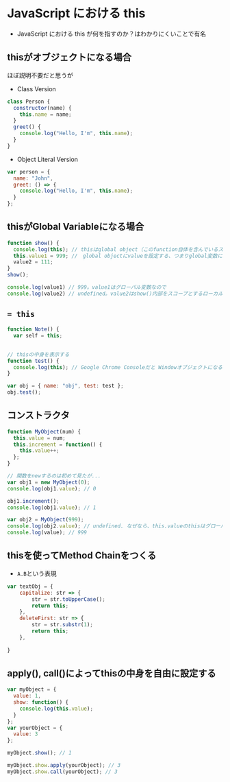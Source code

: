 # JavaScript における this

- JavaScript における this が何を指すのか？はわかりにくいことで有名

## thisがオブジェクトになる場合

ほぼ説明不要だと思うが

- Class Version

```js
class Person {
  constructor(name) {
    this.name = name;
  }
  greet() {
    console.log("Hello, I'm", this.name);
  }
}
```

- Object Literal Version

```js
var person = {
  name: "John",
  greet: () => {
    console.log("Hello, I'm", this.name);
  }
};
```

## thisがGlobal Variableになる場合

```js
function show() {
  console.log(this); // thisはglobal object（このfunction自体を含んでいるスコープ）を指す
  this.value1 = 999; //　global objectにvalueを設定する、つまりglobal変数になっている
  value2 = 111;
}
show(); 

console.log(value1) // 999。value1はグローバル変数なので
console.log(value2) // undefined。value2はshow()内部をスコープとするローカル変数なので
```

## `= this`

```js
function Note() {
  var self = this;
```

##

```js
// thisの中身を表示する
function test() {
  console.log(this); // Google Chrome Consoleだと Windowオブジェクトになる
}

var obj = { name: "obj", test: test };
obj.test();
```

## コンストラクタ

```js
function MyObject(num) {
  this.value = num;
  this.increment = function() {
    this.value++;
  };
}

// 関数をnewするのは初めて見たが...
var obj1 = new MyObject(0);
console.log(obj1.value); // 0

obj1.increment();
console.log(obj1.value); // 1

var obj2 = MyObject(999);
console.log(obj2.value); // undefined. なぜなら、this.valueのthisはグローバルオブジェクトなので、this.valueはobj2のメンバではなくグローバル変数となる
console.log(value); // 999
```

## thisを使ってMethod Chainをつくる

- `A.B`という表現

```js
var textObj = {
    capitalize: str => {
        str = str.toUpperCase();
        return this;
    },
    deleteFirst: str => {
        str = str.substr(1);
        return this;
    },
   
}

```


## apply(), call()によってthisの中身を自由に設定する

```js
var myObject = {
  value: 1,
  show: function() {
    console.log(this.value);
  }
};
var yourObject = {
  value: 3
};

myObject.show(); // 1

myObject.show.apply(yourObject); // 3
myObject.show.call(yourObject); // 3
```